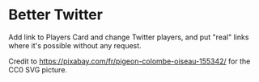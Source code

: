 # Better Twitter

Add link to Players Card and change Twitter players, and put "real" links where it's possible without any request.

Credit to https://pixabay.com/fr/pigeon-colombe-oiseau-155342/ for the CC0 SVG picture.
